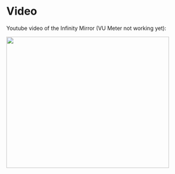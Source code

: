 # Video #

Youtube video of the Infinity Mirror (VU Meter not working yet):


<a href='http://www.youtube.com/watch?feature=player_embedded&v=9gyILKIPxlE' target='_blank'><img src='http://img.youtube.com/vi/9gyILKIPxlE/0.jpg' width='425' height=344 /></a>

